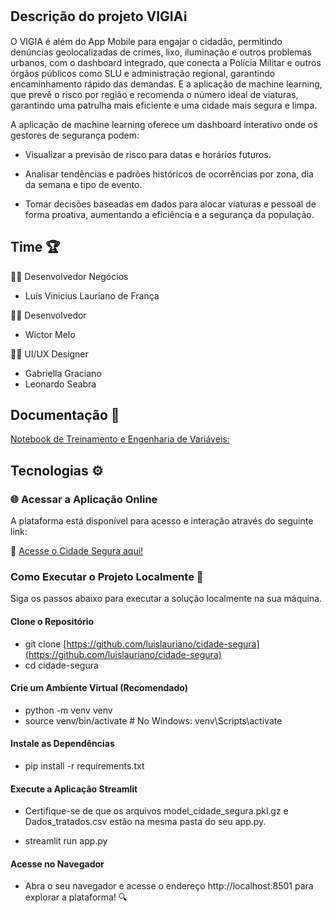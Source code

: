 ## Descrição do projeto VIGIAℹ️
O VIGIA é além do App Mobile para engajar o cidadão, permitindo denúncias geolocalizadas de crimes, lixo, iluminação e outros problemas urbanos, com o dashboard integrado, que conecta a Polícia Militar e outros órgãos públicos como SLU e administração regional, garantindo encaminhamento rápido das demandas. E a aplicação de machine learning, que prevê o risco por região e recomenda o número ideal de viaturas, garantindo uma patrulha mais eficiente e uma cidade mais segura e limpa.

A aplicação de machine learning oferece um dashboard interativo onde os gestores de segurança podem:

* Visualizar a previsão de risco para datas e horários futuros.

* Analisar tendências e padrões históricos de ocorrências por zona, dia da semana e tipo de evento.

* Tomar decisões baseadas em dados para alocar viaturas e pessoal de forma proativa, aumentando a eficiência e a segurança da população.

## Time 🏆
👨‍💻 Desenvolvedor Negócios

* Luís Vinicius Lauriano de França

👨‍💻 Desenvolvedor 

* Wictor Melo

👨‍💻 UI/UX Designer

* Gabriella Graciano
* Leonardo Seabra

## Documentação 📄

[Notebook de Treinamento e Engenharia de Variáveis:](https://github.com/luislauriano/cidade-segura/blob/main/Modelo_ML_Cidade_Segura.ipynb)

## Tecnologias ⚙️

### 🌐 Acessar a Aplicação Online
A plataforma está disponível para acesso e interação através do seguinte link:

🔗 [Acesse o Cidade Segura aqui!](https://cidade-segura.streamlit.app/)

### Como Executar o Projeto Localmente 🚀
Siga os passos abaixo para executar a solução localmente na sua máquina.

#### Clone o Repositório

* git clone [https://github.com/luislauriano/cidade-segura](https://github.com/luislauriano/cidade-segura) 
* cd cidade-segura

#### Crie um Ambiente Virtual (Recomendado)

* python -m venv venv
* source venv/bin/activate  # No Windows: venv\Scripts\activate

#### Instale as Dependências

  *   pip install -r requirements.txt

#### Execute a Aplicação Streamlit

* Certifique-se de que os arquivos model_cidade_segura.pkl.gz e Dados_tratados.csv estão na mesma pasta do seu app.py.

* streamlit run app.py

#### Acesse no Navegador

* Abra o seu navegador e acesse o endereço http://localhost:8501 para explorar a plataforma! 🔍
